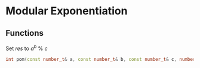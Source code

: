 <h1>Modular Exponentiation</h1>

<h2>Functions</h2>

Set _res_ to _a<sup>b</sup>_ % _c_
```C++
int pom(const number_t& a, const number_t& b, const number_t& c, number_t& res);
```
